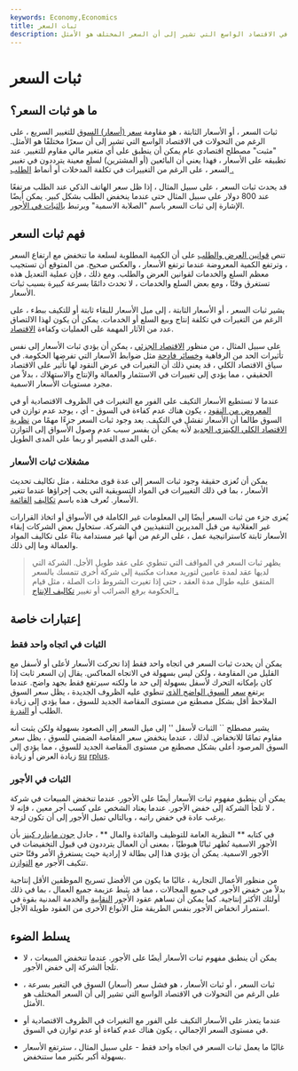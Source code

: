 ```yaml
---
keywords: Economy,Economics
title: ثبات السعر
description: ثبات السعر هو مقاومة تغير السعر ، على الرغم من التحولات في الاقتصاد الواسع التي تشير إلى أن السعر المختلف هو الأمثل.
---
```


# ثبات السعر
## ما هو ثبات السعر؟

ثبات السعر ، أو الأسعار الثابتة ، هو مقاومة [سعر (أسعار) السوق](/market-price) للتغيير السريع ، على الرغم من التحولات في الاقتصاد الواسع التي تشير إلى أن سعرًا مختلفًا هو الأمثل. "مثبت" مصطلح اقتصادي عام يمكن أن ينطبق على أي متغير مالي مقاوم للتغيير. عند تطبيقه على الأسعار ، فهذا يعني أن البائعين (أو المشترين) لسلع معينة يترددون في تغيير السعر ، على الرغم من التغييرات في تكلفة المدخلات أو أنماط [الطلب .](/demand)

قد يحدث ثبات السعر ، على سبيل المثال ، إذا ظل سعر الهاتف الذكي عند الطلب مرتفعًا عند 800 دولار على سبيل المثال حتى عندما ينخفض الطلب بشكل كبير. يمكن أيضًا الإشارة إلى ثبات السعر باسم "الصلابة الاسمية" ويرتبط [بالثبات في الأجور](/sticky-wage-theory).

## فهم ثبات السعر

تنص [قوانين العرض والطلب](/law-of-supply-demand) على أن الكمية المطلوبة لسلعة ما تنخفض مع ارتفاع السعر ، وترتفع الكمية المعروضة عندما ترتفع الأسعار ، والعكس صحيح. من المتوقع أن تستجيب معظم السلع والخدمات لقوانين العرض والطلب. ومع ذلك ، فإن عملية التعديل هذه تستغرق وقتًا ، ومع بعض السلع والخدمات ، لا تحدث دائمًا بسرعة كبيرة بسبب ثبات الأسعار.

يشير ثبات السعر ، أو الأسعار الثابتة ، إلى ميل الأسعار للبقاء ثابتة أو للتكيف ببطء ، على الرغم من التغيرات في تكلفة إنتاج وبيع السلع أو الخدمات. يمكن أن يكون لهذا الالتصاق عدد من الآثار المهمة على العمليات وكفاءة [الاقتصاد](/economy).

على سبيل المثال ، من منظور [الاقتصاد الجزئي](/microeconomics) ، يمكن أن يؤدي ثبات الأسعار إلى نفس تأثيرات الحد من الرفاهية [وخسائر فادحة](/deadweightloss) مثل ضوابط الأسعار التي تفرضها الحكومة. في سياق الاقتصاد الكلي ، قد يعني ذلك أن التغيرات في عرض النقود لها تأثير على الاقتصاد الحقيقي ، مما يؤدي إلى تغييرات في الاستثمار والعمالة والإنتاج والاستهلاك ، بدلاً من مجرد مستويات الأسعار الاسمية.

عندما لا تستطيع الأسعار التكيف على الفور مع التغيرات في الظروف الاقتصادية أو في [المعروض من النقود](/moneysupply) ، يكون هناك عدم كفاءة في السوق - أي ، يوجد عدم توازن في السوق طالما أن الأسعار تفشل في التكيف. يعد وجود ثبات السعر جزءًا مهمًا من [نظرية الاقتصاد الكلي الكينزي الجديد](/new-keynesian-economics) لأنه يمكن أن يفسر سبب عدم وصول الأسواق إلى التوازن على المدى القصير أو ربما على المدى الطويل.

### مشغلات ثبات الأسعار

يمكن أن تُعزى حقيقة وجود ثبات السعر إلى عدة قوى مختلفة ، مثل تكاليف تحديث الأسعار ، بما في ذلك التغييرات في المواد التسويقية التي يجب إجراؤها عندما تتغير الأسعار. تُعرف هذه باسم [تكاليف](/menu-costs) [القائمة](/menu-costs).

يُعزى جزء من ثبات السعر أيضًا إلى المعلومات غير الكاملة في الأسواق أو اتخاذ القرارات غير العقلانية من قبل المديرين التنفيذيين في الشركة. ستحاول بعض الشركات إبقاء الأسعار ثابتة كاستراتيجية عمل ، على الرغم من أنها غير مستدامة بناءً على تكاليف المواد والعمالة وما إلى ذلك.

> يظهر ثبات السعر في المواقف التي تنطوي على عقد طويل الأجل. الشركة التي لديها عقد لمدة عامين لتوريد معدات مكتبية إلى شركة أخرى تتمسك بالسعر المتفق عليه طوال مدة العقد ، حتى إذا تغيرت الشروط ذات الصلة ، مثل قيام الحكومة برفع الضرائب أو تغيير [تكاليف الإنتاج .](/production-cost)

>

## إعتبارات خاصة

### الثبات في اتجاه واحد فقط

يمكن أن يحدث ثبات السعر في اتجاه واحد فقط إذا تحركت الأسعار لأعلى أو لأسفل مع القليل من المقاومة ، ولكن ليس بسهولة في الاتجاه المعاكس. يقال إن السعر ثابت إذا كان بإمكانه التحرك لأسفل بسهولة إلى حد ما ولكنه سيرتفع فقط بجهد واضح. عندما يرتفع [سعر](/clearingprice) [السوق الواضح الذي](/clearingprice) تنطوي عليه الظروف الجديدة ، يظل سعر السوق الملاحظ أقل بشكل مصطنع من مستوى المقاصة الجديد للسوق ، مما يؤدي إلى زيادة الطلب أو [الندرة](/scarcity).

يشير مصطلح `` الثبات لأسفل '' إلى ميل السعر إلى الصعود بسهولة ولكن يثبت أنه مقاوم تمامًا للانخفاض. لذلك ، عندما ينخفض سعر المقاصة الضمني للسوق ، يظل سعر السوق المرصود أعلى بشكل مصطنع من مستوى المقاصة الجديد للسوق ، مما يؤدي إلى زيادة العرض أو زيادة [su](/surplus) [rplus](/surplus).

### الثبات في الأجور

يمكن أن ينطبق مفهوم ثبات الأسعار أيضًا على الأجور. عندما تنخفض المبيعات في شركة ، لا تلجأ الشركة إلى خفض الأجور. عندما يعتاد الشخص على كسب أجر معين ، فإنه لا يرغب عادة في خفض راتبه ، وبالتالي تميل الأجور إلى أن تكون لزجة.

في كتابه ** النظرية العامة للتوظيف والفائدة والمال ** ، جادل [جون ماينارد كينز](/john_maynard_keynes) بأن الأجور الاسمية تُظهر ثباتًا هبوطيًا ، بمعنى أن العمال يترددون في قبول التخفيضات في الأجور الاسمية. يمكن أن يؤدي هذا إلى بطالة لا إرادية حيث يستغرق الأمر وقتًا حتى تتكيف الأجور مع [التوازن](/equilibrium).

من منظور الأعمال التجارية ، غالبًا ما يكون من الأفضل تسريح الموظفين الأقل إنتاجية بدلاً من خفض الأجور في جميع المجالات ، مما قد يثبط عزيمة جميع العمال ، بما في ذلك أولئك الأكثر إنتاجية. كما يمكن أن تساهم عقود الأجور [النقابية](/labor-union) والخدمة المدنية بقوة في استمرار انخفاض الأجور بنفس الطريقة مثل الأنواع الأخرى من العقود طويلة الأجل.

## يسلط الضوء

- يمكن أن ينطبق مفهوم ثبات الأسعار أيضًا على الأجور. عندما تنخفض المبيعات ، لا تلجأ الشركة إلى خفض الأجور.

- ثبات السعر ، أو ثبات الأسعار ، هو فشل سعر (أسعار) السوق في التغير بسرعة ، على الرغم من التحولات في الاقتصاد الواسع التي تشير إلى أن السعر المختلف هو الأمثل.

- عندما يتعذر على الأسعار التكيف على الفور مع التغيرات في الظروف الاقتصادية أو في مستوى السعر الإجمالي ، يكون هناك عدم كفاءة أو عدم توازن في السوق.

- غالبًا ما يعمل ثبات السعر في اتجاه واحد فقط - على سبيل المثال ، سترتفع الأسعار بسهولة أكبر بكثير مما ستنخفض.

